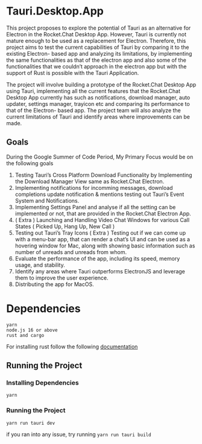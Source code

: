 # Tauri.Desktop.App
This project proposes to explore the potential of Tauri as an alternative for Electron in the Rocket.Chat Desktop App. However, Tauri is currently not mature enough to be used as a replacement for Electron. Therefore, this project aims to test the current capabilities of Tauri by comparing it to the existing Electron- based app and analyzing its limitations, by implementing the same functionalities as that of the electron app and also some of the functionalities that we couldn’t approach in the electron app but with the support of Rust is possible with the Tauri Application.

The project will involve building a prototype of the Rocket.Chat Desktop App using Tauri, implementing all the current features that the Rocket.Chat Desktop App currently has such as notifications, download manager, auto updater, settings manager, trayicon etc and comparing its performance to that of the Electron- based app. The project team will also analyze the current limitations of Tauri and identify areas where improvements can be made.

## Goals
During the Google Summer of Code Period, My Primary Focus would be on the following goals
1. Testing Tauri’s Cross Platform Download Functionality by Implementing the Download Manager View same as Rocket.Chat Electron.
2. Implementing notifications for incomming messages, download completions update notification & mentions testing out Tauri’s Event System and Notifications.
3. Implementing Settings Panel and analyse if all the setting can be implemented or not, that are provided in the Rocket.Chat Electron App.
4. ( Extra ) Launching and Handling Video Chat Windows for various Call States ( Picked Up, Hang Up, New Call )
5. Testing out Tauri’s Tray Icons
( Extra ) Testing out if we can come up with a menu-bar app, that can render a chat’s UI and can be used as a hovering window for Mac, along with showing basic information such as number of unreads and unreads from whom.
6. Evaluate the performance of the app, including its speed, memory usage, and stability.
7. Identify any areas where Tauri outperforms ElectronJS and leverage them to improve the user
experience.
8. Distributing the app for MacOS.

# Dependencies
```
yarn
node.js 16 or above
rust and cargo
```
For installing rust follow the following [documentation](https://www.rust-lang.org/tools/install)

## Running the Project
### Installing Dependencies
```
yarn
```
### Running the Project
```
yarn run tauri dev
```
if you ran into any issue, try running ``yarn run tauri build``

